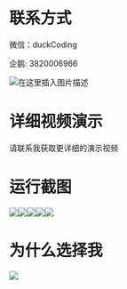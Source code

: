 # 联系方式

微信：duckCoding

企鹅: 3820006966

![在这里插入图片描述](http://upload.cxycsx.vip/91ab4bcb4f2c4c6db86365bb6d6e9c62.jpeg)

# 详细视频演示

请联系我获取更详细的演示视频

# 运行截图

![](http://www.bysj52.com/uploadfile/ueditor/image/202306/%E6%AF%95%E8%AE%BEssm101%E7%8F%A0%E5%AE%9D%E9%A6%96%E9%A5%B0%E4%BA%A4%E6%98%93%E5%B9%B3%E5%8F%B0%E5%BC%80%E5%8F%91%E6%AF%95%E4%B8%9A%E8%AE%BE%E8%AE%A1/3.png)![](http://www.bysj52.com/uploadfile/ueditor/image/202306/%E6%AF%95%E8%AE%BEssm101%E7%8F%A0%E5%AE%9D%E9%A6%96%E9%A5%B0%E4%BA%A4%E6%98%93%E5%B9%B3%E5%8F%B0%E5%BC%80%E5%8F%91%E6%AF%95%E4%B8%9A%E8%AE%BE%E8%AE%A1/5.png)![](http://www.bysj52.com/uploadfile/ueditor/image/202306/%E6%AF%95%E8%AE%BEssm101%E7%8F%A0%E5%AE%9D%E9%A6%96%E9%A5%B0%E4%BA%A4%E6%98%93%E5%B9%B3%E5%8F%B0%E5%BC%80%E5%8F%91%E6%AF%95%E4%B8%9A%E8%AE%BE%E8%AE%A1/4.png)![](http://www.bysj52.com/uploadfile/ueditor/image/202306/%E6%AF%95%E8%AE%BEssm101%E7%8F%A0%E5%AE%9D%E9%A6%96%E9%A5%B0%E4%BA%A4%E6%98%93%E5%B9%B3%E5%8F%B0%E5%BC%80%E5%8F%91%E6%AF%95%E4%B8%9A%E8%AE%BE%E8%AE%A1/1.png)![](http://www.bysj52.com/uploadfile/ueditor/image/202306/%E6%AF%95%E8%AE%BEssm101%E7%8F%A0%E5%AE%9D%E9%A6%96%E9%A5%B0%E4%BA%A4%E6%98%93%E5%B9%B3%E5%8F%B0%E5%BC%80%E5%8F%91%E6%AF%95%E4%B8%9A%E8%AE%BE%E8%AE%A1/2.png)

# 为什么选择我

![](http://upload.cxycsx.vip/%E7%A8%8B%E5%BA%8F%E8%AE%BE%E8%AE%A1.png)

